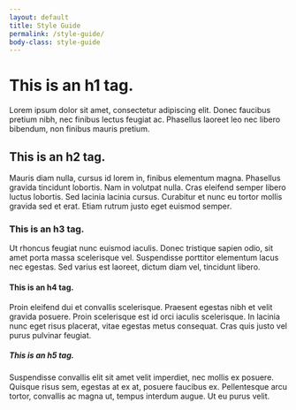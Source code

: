```yaml
---
layout: default
title: Style Guide
permalink: /style-guide/
body-class: style-guide
---
```


# This is an h1 tag.

Lorem ipsum dolor sit amet, consectetur adipiscing elit. Donec faucibus pretium
nibh, nec finibus lectus feugiat ac. Phasellus laoreet leo nec libero bibendum,
non finibus mauris pretium.

## This is an h2 tag.

Mauris diam nulla, cursus id lorem in, finibus elementum magna. Phasellus
gravida tincidunt lobortis. Nam in volutpat nulla. Cras eleifend semper libero
luctus lobortis. Sed lacinia lacinia cursus. Curabitur et nunc eu tortor mollis
gravida sed et erat. Etiam rutrum justo eget euismod semper.

### This is an h3 tag.

Ut rhoncus feugiat nunc euismod iaculis. Donec tristique sapien odio, sit amet
porta massa scelerisque vel. Suspendisse porttitor elementum lacus nec egestas.
Sed varius est laoreet, dictum diam vel, tincidunt libero.

#### This is an h4 tag.

Proin eleifend dui et convallis scelerisque. Praesent egestas nibh et velit
gravida posuere. Proin scelerisque est id orci iaculis scelerisque. In lacinia
nunc eget risus placerat, vitae egestas metus consequat. Cras quis justo vel
purus pulvinar feugiat.

##### This is an h5 tag.

Suspendisse convallis elit sit amet velit imperdiet, nec mollis ex posuere.
Quisque risus sem, egestas at ex at, posuere faucibus ex. Pellentesque arcu
tortor, convallis ac magna ut, tempus interdum augue. Ut eu purus velit.
